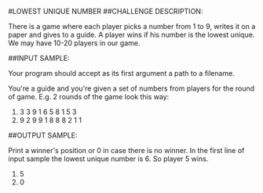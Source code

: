 #LOWEST UNIQUE NUMBER
##CHALLENGE DESCRIPTION:


There is a game where each player picks a number from 1 to 9, writes it on a paper and gives to a guide. A player wins if his number is the lowest unique. We may have 10-20 players in our game.

##INPUT SAMPLE:

Your program should accept as its first argument a path to a filename.

You're a guide and you're given a set of numbers from players for the round of game. E.g. 2 rounds of the game look this way:

1. 3 3 9 1 6 5 8 1 5 3
2. 9 2 9 9 1 8 8 8 2 1 1

##OUTPUT SAMPLE:

Print a winner's position or 0 in case there is no winner. In the first line of input sample the lowest unique number is 6. So player 5 wins.

1. 5
2. 0
